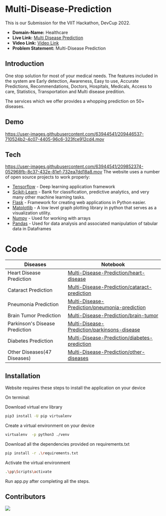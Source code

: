 # Multi-Disease-Prediction


This is our Submission for the VIIT Hackathon, DevCup 2022.

- **Domain-Name:** Healthcare
- **Live Link:** [Multi Disease Prediction](https://multidiseaseprediction.azurewebsites.net/)
- **Video Link:** [Video Link](https://www.youtube.com/watch?v=LUtEgdnLSls&t=255s)
- **Problem Statement:** Multi-Disease Prediction

## Introduction

One stop solution for most of your medical needs. The features included in the system are Early detection, Awareness, Easy to use, Accurate Predictions, Recommendations, Doctors, Hospitals, Medicals, Access to care, Statistics, Transportation and Multi disease predition.

The services which we offer provides a whopping prediction on 50+ diseases.

## Demo

https://user-images.githubusercontent.com/63944541/209446537-710524b2-4c07-4405-96c6-323fce912cd4.mov

## Tech
https://user-images.githubusercontent.com/63944541/209852374-052968fb-8c37-432e-81ef-732ea7dd18a8.mov
The website uses a number of open source projects to work properly:

- [Tensorflow] - Deep learning application framework
- [Scikit-Learn] - Bank for classification, predictive analytics, and very many other machine learning tasks.
- [Flask] - Framework for creating web applications in Python easier.
- [Matplotlib] - A low level graph plotting library in python that serves as a visualization utility.
- [Numpy] - Used for working with arrays
- [Pandas] - Used for data analysis and associated manipulation of tabular data in Dataframes

# Code
 
| Diseases | Notebook |
| ------ | ------ |
| Heart Disease Prediction | [Multi-Disease-Prediction/heart-disease][1] |
| Cataract Prediction | [Multi-Disease-Prediction/cataract-prediction][2] |
| Pneumonia Prediction | [Multi-Disease-Prediction/pneumonia-prediction][3] |
| Brain Tumor Prediction | [Multi-Disease-Prediction/brain-tumor][4] |
| Parkinson's Disease Prediction | [Multi-Disease-Prediction/parkinsons-disease][5] |
| Diabetes Prediction | [Multi-Disease-Prediction/diabetes-prediction][6] |
| Other Diseases(47 Diseases) | [Multi-Disease-Prediction/other-diseases][7] |


## Installation

Website requires these steps to install the application on your device


On terminal:

Download virtual env library
```sh
pip3 install -U pip virtualenv
```

Create a virtual environment on your device
```sh
virtualenv  -p python3 ./venv
```

Download all the dependencies provided on requirements.txt
```sh
pip install -r .\requirements.txt
```

Activate the virtual environment
```sh
.\pp\Scripts\activate
```

Run app.py after completing all the steps.


## Contributors
<a href="https://github.com/Hrushi11/32_Descent-Gradient/graphs/contributors">
  <img src="https://contrib.rocks/image?repo=Hrushi11/32_Descent-Gradient" />
</a>


[//]: # (These are the reference links used in the body of this note and get stripped out when the markdown processor does its job. There is no need to format nicely because it shouldn't be seen. Thanks SO - http://stackoverflow.com/questions/4823468/store-comments-in-markdown-syntax)

   
[Tensorflow]: <https://www.tensorflow.org/>
[Scikit-Learn]: <https://scikit-learn.org/stable/>
[Flask]: <https://flask.palletsprojects.com/en/2.1.x/>
[Matplotlib]: <https://matplotlib.org/>
[Numpy]: <https://numpy.org/>
[Pandas]: <https://pandas.pydata.org/>

   
   
   [1]: <https://github.com/prathameshparit/Multi-Disease-Prediction/>
   [2]: <https://github.com/prathameshparit/Multi-Disease-Prediction/>
   [3]: <https://github.com/prathameshparit/Multi-Disease-Prediction/>
   [4]: <https://github.com/prathameshparit/Multi-Disease-Prediction/>
   [5]: <https://github.com/prathameshparit/Multi-Disease-Prediction/>
   [6]: <https://github.com/prathameshparit/Multi-Disease-Prediction/>
   [7]: <https://github.com/prathameshparit/Multi-Disease-Prediction/>
